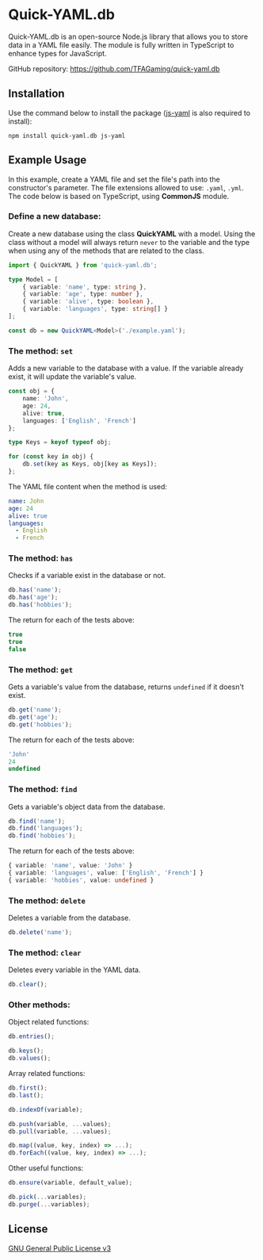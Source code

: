 # Quick-YAML.db
Quick-YAML.db is an open-source Node.js library that allows you to store data in a YAML file easily. The module is fully written in TypeScript to enhance types for JavaScript.

GitHub repository: https://github.com/TFAGaming/quick-yaml.db

## Installation
Use the command below to install the package ([js-yaml](https://www.npmjs.com/package/js-yaml) is also required to install):

```
npm install quick-yaml.db js-yaml
```

## Example Usage
In this example, create a YAML file and set the file's path into the constructor's parameter. The file extensions allowed to use: `.yaml`, `.yml`. The code below is based on TypeScript, using **CommonJS** module.

### Define a new database:
Create a new database using the class **QuickYAML** with a model. Using the class without a model will always return `never` to the variable and the type when using any of the methods that are related to the class.

```ts
import { QuickYAML } from 'quick-yaml.db';

type Model = [
    { variable: 'name', type: string },
    { variable: 'age', type: number },
    { variable: 'alive', type: boolean },
    { variable: 'languages', type: string[] }
];

const db = new QuickYAML<Model>('./example.yaml');
```

### The method: `set`
Adds a new variable to the database with a value. If the variable already exist, it will update the variable's value.

```ts
const obj = {
    name: 'John',
    age: 24,
    alive: true,
    languages: ['English', 'French']
};

type Keys = keyof typeof obj;

for (const key in obj) {
    db.set(key as Keys, obj[key as Keys]);
};
```

The YAML file content when the method is used:

```yaml
name: John
age: 24
alive: true
languages:
  - English
  - French
```

### The method: `has`

Checks if a variable exist in the database or not.

```ts
db.has('name');
db.has('age');
db.has('hobbies');
```

The return for each of the tests above:

```ts
true
true
false
```

### The method: `get`

Gets a variable's value from the database, returns `undefined` if it doesn't exist.

```ts
db.get('name');
db.get('age');
db.get('hobbies');
```

The return for each of the tests above:

```ts
'John'
24
undefined
```

### The method: `find`

Gets a variable's object data from the database.

```ts
db.find('name');
db.find('languages');
db.find('hobbies');
```

The return for each of the tests above:

```ts
{ variable: 'name', value: 'John' }
{ variable: 'languages', value: ['English', 'French'] }
{ variable: 'hobbies', value: undefined }
```

### The method: `delete`

Deletes a variable from the database.

```ts
db.delete('name');
```

### The method: `clear`

Deletes every variable in the YAML data.

```ts
db.clear();
```

### Other methods:

Object related functions:
```ts
db.entries();

db.keys();
db.values();
```

Array related functions:

```ts
db.first();
db.last();

db.indexOf(variable);

db.push(variable, ...values);
db.pull(variable, ...values);

db.map((value, key, index) => ...);
db.forEach((value, key, index) => ...);
```

Other useful functions:
```ts
db.ensure(variable, default_value);

db.pick(...variables);
db.purge(...variables);
```

## License
[GNU General Public License v3](#license)